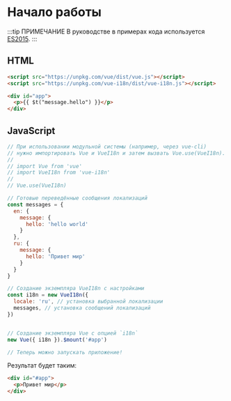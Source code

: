 # Начало работы

:::tip ПРИМЕЧАНИЕ
В руководстве в примерах кода используется [ES2015](https://github.com/lukehoban/es6features).
:::

## HTML

```html
<script src="https://unpkg.com/vue/dist/vue.js"></script>
<script src="https://unpkg.com/vue-i18n/dist/vue-i18n.js"></script>

<div id="app">
  <p>{{ $t("message.hello") }}</p>
</div>
```

## JavaScript

```js
// При использовании модульной системы (например, через vue-cli)
// нужно импортировать Vue и VueI18n и затем вызвать Vue.use(VueI18n).
//
// import Vue from 'vue'
// import VueI18n from 'vue-i18n'
//
// Vue.use(VueI18n)

// Готовые переведённые сообщения локализаций
const messages = {
  en: {
    message: {
      hello: 'hello world'
    }
  },
  ru: {
    message: {
      hello: 'Привет мир'
    }
  }
}

// Создание экземпляра VueI18n с настройками
const i18n = new VueI18n({
  locale: 'ru', // установка выбранной локализации
  messages, // установка сообщений локализаций
})


// Создание экземпляра Vue с опцией `i18n`
new Vue({ i18n }).$mount('#app')

// Теперь можно запускать приложение!
```

Результат будет таким:

```html
<div id="#app">
  <p>Привет мир</p>
</div>
```
